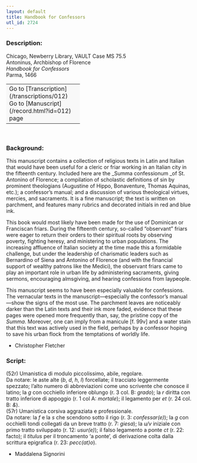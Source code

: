 ```yaml
---
layout: default
title: Handbook for Confessors
utl_id: 2724
---
```


### Description:

Chicago, Newberry Library, VAULT Case MS 75.5<br>
Antoninus, Archbishop of Florence<br>
_Handbook for Confessors_<br>
Parma, 1466

<table border="0.5" cellpadding="1" cellspacing="1" style="width: 200px; background-color:#F8F8F8;"><tbody><tr><td>Go to [Transcription](/transcriptions/012)<br>
Go to [Manuscript](/record.html?id=012) page</td></tr></tbody></table> 

### Background:

This manuscript contains a collection of religious texts in Latin and Italian that would have been useful for a cleric or friar working in an Italian city in the fifteenth century. Included here are the _Summa confessionum _of St. Antonino of Florence; a compilation of scholastic definitions of sin by prominent theologians (Augustine of Hippo, Bonaventure, Thomas Aquinas, etc.); a confessor’s manual; and a discussion of various theological virtues, mercies, and sacraments. It is a fine manuscript; the text is written on parchment, and features many rubrics and decorated initials in red and blue ink.

This book would most likely have been made for the use of Dominican or Franciscan friars. During the fifteenth century, so-called “observant” friars were eager to return their orders to their spiritual roots by observing poverty, fighting heresy, and ministering to urban populations. The increasing affluence of Italian society at the time made this a formidable challenge, but under the leadership of charismatic leaders such as Bernardino of Siena and Antonino of Florence (and with the financial support of wealthy patrons like the Medici), the observant friars came to play an important role in urban life by administering sacraments, giving sermons, encouraging almsgiving, and hearing confessions from laypeople.

This manuscript seems to have been especially valuable for confessions. The vernacular texts in the manuscript—especially the confessor’s manual—show the signs of the most use. The parchment leaves are noticeably darker than the Latin texts and their ink more faded, evidence that these pages were opened more frequently than, say, the pristine copy of the _Summa_. Moreover, one can imply from a manicule [f. 99v] and a water stain that this text was actively used in the field, perhaps by a confessor hoping to save his urban flock from the temptations of worldly life.

- Christopher Fletcher

### Script:

(52r) Umanistica di modulo piccolissimo, abile, regolare.<br>
Da notare: le aste alte (_b_, _d_, _h_, _l_) forcellate; il tracciato leggermente spezzato; l’alto numero di abbreviazioni come uno scrivente che conosce il latino; la _g_ con occhiello inferiore oblungo (r. 3 col. B: _grado_); la _r_ diritta con tratto inferiore di appoggio (r. 1 col A: _mortale_); il legamento per _et_ (r. 24 col. B: _&_).<br>
(57r) Umanistica corsiva aggraziata e professionale.<br>
Da notare: la _f_ e la _s_ che scendono sotto il rigo (r. 3: _confessar(e)_); la _g_ con occhielli tondi collegati da un breve tratto (r. 7: _giesa_); la _u/v_ iniziale con primo tratto sviluppato (r. 12: _usur(e)_); il falso legamento a ponte _ct_ (r. 22: facto); il _titulus_ per il troncamento ‘a ponte’, di derivazione colta dalla scrittura epigrafica (r. 23: _pecc(at)o_).<br>
- Maddalena Signorini

